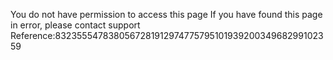You do not have permission to access this page If you have found this page in error, please contact support Reference:832355547838056728191297477579510193920034968299102359